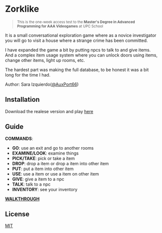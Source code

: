 # Zorklike 
 > <sub>This is the one-week access test to the **Master's Degree in Advanced Programming for AAA Videogames** at UPC School</sub>
  
  It is a small conversational exploration game where as a novice investigator you will go to visit a house where a strange crime has been committed.
  
  I have expanded the game a bit by putting npcs to talk to and give items. And a complex item usage system where you can unlock doors using items, change other items, light up rooms, etc.
  
  The hardest part was making the full database, to be honest it was a bit long for the time I had.
  
  Author: Sara Izquierdo([@AuxPort66](https://github.com/AuxPort66))

## Installation

  Download the realese version and play [here](https://github.com/AuxPort66/Zork)

## Guide

  **COMMANDS**: 
  * **GO**: use an exit and go to another rooms 
  * **EXAMINE/LOOK**: examine things
  * **PICK/TAKE**: pick or take a item
  * **DROP**: drop a item or drop a item into other item
  * **PUT**: put a item into other item
  * **USE**: use a item or use a item on other item
  * **GIVE**: give a item to a npc
  * **TALK**: talk to a npc
  * **INVENTORY**: see your inventory
  
  **[WALKTHROUGH](https://github.com/AuxPort66/Zork/blob/main/Guide.md)**

## License
  [MIT](https://github.com/AuxPort66/Zork/blob/main/LICENSE)
